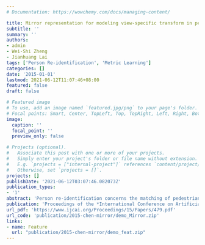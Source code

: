 ```yaml
---
# Documentation: https://wowchemy.com/docs/managing-content/

title: Mirror representation for modeling view-specific transform in person re-identification
subtitle: ''
summary: ''
authors:
- admin
- Wei-Shi Zheng
- Jianhuang Lai
tags: ['Person Re-identification', 'Metric Learning']
categories: []
date: '2015-01-01'
lastmod: 2021-06-12T11:07:46+08:00
featured: false
draft: false

# Featured image
# To use, add an image named `featured.jpg/png` to your page's folder.
# Focal points: Smart, Center, TopLeft, Top, TopRight, Left, Right, BottomLeft, Bottom, BottomRight.
image:
  caption: ''
  focal_point: ''
  preview_only: false

# Projects (optional).
#   Associate this post with one or more of your projects.
#   Simply enter your project's folder or file name without extension.
#   E.g. `projects = ["internal-project"]` references `content/project/deep-learning/index.md`.
#   Otherwise, set `projects = []`.
projects: []
publishDate: '2021-06-12T03:07:46.082073Z'
publication_types:
- '1'
abstract: 'Person re-identification concerns the matching of pedestrians across disjoint camera views. Due to the changes of viewpoints, lighting conditions and camera features, images of the same person from different views always appear differently, and thus feature representations across disjoint camera views of the same person follow different distributions. In this work, we propose an effective, low cost and easy-to-apply schema called the Mirror Representation, which embeds the view-specific feature transformation and enables alignment of the feature distributions across disjoint views for the same person. The proposed Mirror Representation is also designed to explicitly model the relation between different view-specific transformations and meanwhile control their discrepancy. With our Mirror Representation, we can enhance existing subspace/ metric learning models significantly, and we particularly show that kernel marginal fisher analysis significantly outperforms the current state-of-the-art methods through extensive experiments on VIPeR, PRID450S and CUHK01.'
publication: 'Proceedings of the *International Conference on Artificial Intelligence*'
url_pdf: 'https://www.ijcai.org/Proceedings/15/Papers/479.pdf'
url_code: 'publication/2015-chen-mirror/demo_Mirror.zip'
links: 
- name: Feature
  url: "publication/2015-chen-mirror/demo_feat.zip"
---
```


